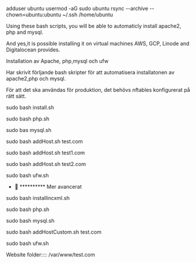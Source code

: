 adduser ubuntu
usermod -aG sudo ubuntu
rsync --archive --chown=ubuntu:ubuntu ~/.ssh /home/ubuntu

   
   Using these bash scripts, you will be able to automaticly install apache2, php and mysql.

  And yes,it is possible   installing it on virtual machines AWS, GCP, Linode and Digitalocean provides.

 
 Installation av Apache, php,mysql och ufw
 
 Har skrivit förljande bash skripter för att automatisera installatonen av apache2,php och mysql.
 
 För att det ska användas för produktion, det behövs nftables konfigurerat på rätt sätt.
 
  
 sudo bash install.sh
 
 sudo bash  php.sh
 
 sudo bas mysql.sh
 
 sudo bash addHost.sh test.com
 
 sudo bash addHost.sh test1.com
 
 sudo bash addHost.sh test2.com
 
 sudo bash ufw.sh
 
 - 👀  ********** Mer avancerat

 
 
 sudo bash installincxml.sh 
 
 sudo bash php.sh
 
 sudo bash mysql.sh
 
 sudo bash addHostCustom.sh test.com
 
 sudo bash ufw.sh


Website folder::::     /var/www/test.com
 
 
  
  
